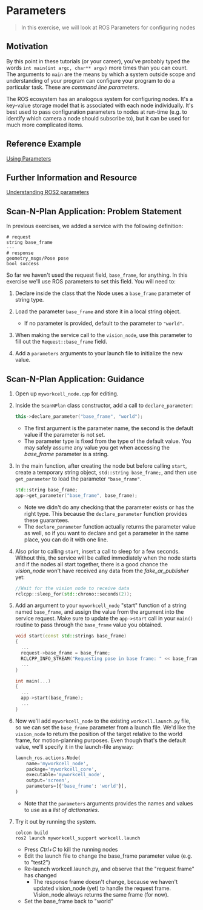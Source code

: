 # Parameters
>In this exercise, we will look at ROS Parameters for configuring nodes

## Motivation
By this point in these tutorials (or your career), you've probably typed the words `int main(int argc, char** argv)` more times than you can count. The arguments to `main` are the means by which a system outside scope and understanding of your program can configure your program to do a particular task. These are _command line parameters_.

The ROS ecosystem has an analogous system for configuring nodes. It's a key-value storage model that is associated with each node individually. It's best used to pass configuration parameters to nodes at run-time (e.g. to identify which camera a node should subscribe to), but it can be used for much more complicated items.

## Reference Example
[Using Parameters](https://index.ros.org/doc/ros2/Tutorials/Using-Parameters-In-A-Class-CPP)

## Further Information and Resource
[Understanding ROS2 parameters](https://index.ros.org/doc/ros2/Tutorials/Parameters/Understanding-ROS2-Parameters)

## Scan-N-Plan Application: Problem Statement
In previous exercises, we added a service with the following definition:
  ```
  # request
  string base_frame
  ---
  # response
  geometry_msgs/Pose pose
  bool success
  ```

So far we haven't used the request field, `base_frame`, for anything. In this exercise we'll use ROS parameters to set this field. You will need to:

1. Declare inside the class that the Node uses a `base_frame` parameter of string type.
1. Load the parameter `base_frame` and store it in a local string object.

   * If no parameter is provided, default to the parameter to `"world"`.

1. When making the service call to the `vision_node`, use this parameter to fill out the `Request::base_frame` field.
1. Add a `parameters` arguments to your launch file to initialize the new value.

## Scan-N-Plan Application: Guidance

1. Open up `myworkcell_node.cpp` for editing.

1. Inside the `ScanNPlan` class constructor, add a call to `declare_parameter`:

   ``` c++
   this->declare_parameter("base_frame", "world");
   ```

   * The first argument is the parameter name, the second is the default value if the parameter is not set.
   * The parameter type is fixed from the type of the default value. You may safely assume any value you get when accessing the _base_frame_ parameter is a string.

1. In the main function, after creating the node but before calling `start`, create a temporary string object, `std::string base_frame;`, and then use `get_parameter` to load the parameter `"base_frame"`.

   ``` c++
   std::string base_frame;
   app->get_parameter("base_frame", base_frame);
   ```

   * Note we didn't do any checking that the parameter exists or has the right type. This because the `declare_parameter` function provides these guarantees.
   * The `declare_parameter` function actually returns the parameter value as well, so if you want to declare and get a parameter in the same place, you can do it with one line.

1. Also prior to calling `start`, insert a call to sleep for a few seconds. Without this, the service will be called immediately when the node starts and if the nodes all start together, there is a good chance the _vision_node_ won't have received any data from the _fake_ar_publisher_ yet:

   ``` c++
   //Wait for the vision node to receive data
   rclcpp::sleep_for(std::chrono::seconds(2));
   ```

1. Add an argument to your `myworkcell_node` "start" function of a string named `base_frame`, and assign the value from the argument into the service request. Make sure to update the `app->start` call in your `main()` routine to pass through the `base_frame` value you obtained.

   ``` c++
   void start(const std::string& base_frame)
   {
     ...
     request->base_frame = base_frame;
     RCLCPP_INFO_STREAM("Requesting pose in base frame: " << base_frame);
     ...
   }

   int main(...)
   {
     ...
     app->start(base_frame);
     ...
   }
   ```

5. Now we'll add `myworkcell_node` to the existing `workcell.launch.py` file, so we can set the `base_frame` parameter from a launch file.  We'd like the `vision_node` to return the position of the target relative to the world frame, for motion-planning purposes.  Even though that's the default value, we'll specify it in the launch-file anyway:

   ``` py
   launch_ros.actions.Node(
       name='myworkcell_node',
       package='myworkcell_core',
       executable='myworkcell_node',
       output='screen',
       parameters=[{'base_frame': 'world'}],
   )
   ```

   * Note that the `parameters` arguments provides the names and values to use as a _list of dictionaries_.

6. Try it out by running the system.

   ```
   colcon build
   ros2 launch myworkcell_support workcell.launch
   ```

    * Press _Ctrl+C_ to kill the running nodes
    * Edit the launch file to change the base_frame parameter value (e.g. to "test2")
    * Re-launch workcell.launch.py, and observe that the "request frame" has changed
         - The response frame doesn't change, because we haven't updated vision_node (yet) to handle the request frame.  Vision_node always returns the same frame (for now).
    * Set the base_frame back to "world"
